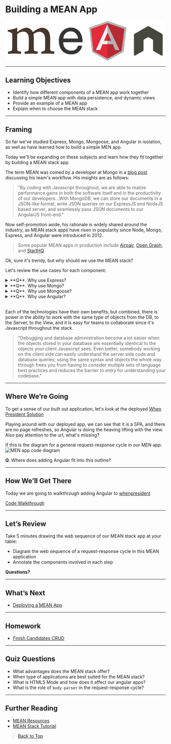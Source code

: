 # Building a MEAN App

![mean-logo](./images/mean-logo.jpeg)

---

## Learning Objectives

- Identify how different components of a MEAN app work together
- Build a simple MEAN app with data persistence, and dynamic views  
- Provide an example of a MEAN app
- Explain when to choose the MEAN stack

---

## Framing

So far we've studied Express, Mongo, Mongoose, and Angular in isolation, as well as have learned how to build a simple MEN app.

Today we'll be expanding on these subjects and learn how they fit together by building a MEAN stack app.

The term MEAN was coined by a developer at Mongo in a [blog post](http://blog.mongodb.org/post/49262866911/the-mean-stack-mongodb-expressjs-angularjs-andMEAN) discussing his team's workflow. His insights are as follows:

> "By coding with Javascript throughout, we are able to realize performance gains in both the software itself and in the productivity of our developers...With MongoDB, we can store our documents in a JSON-­like format, write JSON queries on our ExpressJS and NodeJS based server, and seamlessly pass JSON documents to our AngularJS front-end."

Now self-promotion aside, his rationale is widely shared around the industry, as MEAN stack apps have risen in popularity since Node, Mongo, Express, and Angular were introduced in 2012.  

> Some popular MEAN apps in production include [Airpair](https://www.airpair.com/), [Open Graph](http://opengraph.io/), and [StartHQ](https://starthq.com/signup)

Ok, sure it's trendy, but why should we use the MEAN stack?

Let's review the use cases for each component:

<!-- Q: Why Express  -->
<details>
<summary>
 **Q**. Why use Express?
</summary>
<br>
```
Express is a minimal and flexible Node.js web application framework that provides a robust set of features for building web apps. Express works with a myriad of HTTP utility methods and middleware that allows developers to create robust APIs quickly and easily
 ```
 <br>
 <br>
</details>

<!-- Q: Why Mongo  -->
<details>
<summary>
 **Q**. Why use Mongo?
</summary>
<br>
```
MongoDB is an open-source document database that provides high performance, high availability, and automatic scaling
 ```
 <br>
 <br>
</details>

<!-- Q: Why Mongoose  -->
<details>
<summary>
 **Q**. Why use Mongoose?
</summary>
<br>
```
Like ActiveRecord for Rails, Mongoose is an ORM used to represent data from a Mongo database as models in a Javascript back-end. This makes performing CRUD actions to collections and documents in our DB easier.
 ```
 <br>
 <br>
</details>

<!-- Q: Why Angular  -->
<details>
<summary>
 **Q**. Why use Angular?
</summary>
<br>
```
AngularJS is a robust front-end framework that makes it possible to easily and quickly build Single Page Applications. It has lots of functionality built in for rendering data, and swapping views in and out to give the impression of having multiple pages. It is fully extensible and works well with other libraries.
 ```
 <br>
 <br>
</details>

<br>

Each of the technologies have their own benefits, but combined, there is power in the ability to work with the same type of objects from the DB, to the Server, to the View, and it is easy for teams to collaborate since it's Javascript throughout the stack.

> "Debugging and database administration become a lot easier when the objects stored in your database are essentially identical to the objects your client Javascript sees. Even better, somebody working on the client side can easily understand the server side code and database queries; using the same syntax and objects the whole way through frees you from having to consider multiple sets of language best practices and reduces the barrier to entry for understanding your codebase."

---

## Where We’re Going

To get a sense of our built out application, let's look at the deployed [When President Solution](http://whenpresident.herokuapp.com)

Playing around with our deployed app, we can see that it is a SPA, and there are no page refreshes, so Angular is doing the heaving lifting with the view. Also pay attention to the url, what's missing?

If this is the diagram for a general request-response cycle in our MEN app:
![MEN app code diagram](https://raw.githubusercontent.com/ga-wdi-lessons/mean-intro/master/images/express-diagram.jpg)

**Q**. Where does adding Angular fit into this outline?

---

## How We’ll Get There

Today we are going to walkthrough adding Angular to [whenpresident](https://github.com/ga-wdi-exercises/whenpresident)

[Code Walkthrough](angular-walkthrough.md)

---

## Let’s Review

Take 5 minutes drawing the web sequence of our MEAN stack app at your table:

- Diagram the web sequence of a request-response cycle in this MEAN application
- Annotate the components involved in each step

**Questions?**

---

## What’s Next

- [Deploying a MEAN App](https://github.com/ga-wdi-lessons/deploy-MEAN-app)

---

## Homework

- [Finish Candidates CRUD](https://github.com/ga-wdi-exercises/whenpresident/wiki/Homework#after-the-building-a-mean-app-lesson)

---

## Quiz Questions

- What advantages does the MEAN stack offer?
- When type of applications are best suited for the MEAN stack?
- What is HTML5 Mode and how does it affect our angular apps?
- What is the role of `body-parser` in the request-response cycle?

---

## Further Reading

- [MEAN Resources](https://github.com/ericdouglas/MEAN-Learning)
- [MEAN Stack Tutorial](https://thinkster.io/mean-stack-tutorial)

> [Back to Top](readme.md)
